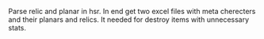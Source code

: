 Parse relic and planar in hsr. In end get two excel files with meta cherecters and their planars and relics.
It needed for destroy items with unnecessary stats.
